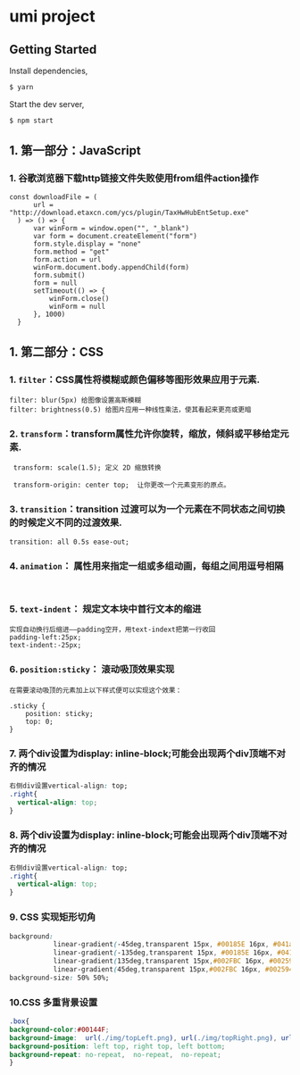 # umi project

## Getting Started

Install dependencies,

```bash
$ yarn
```

Start the dev server,

```bash
$ npm start

```
## 1. 第一部分：JavaScript
### 1. 谷歌浏览器下载http链接文件失败使用from组件action操作
```
const downloadFile = (
      url = "http://download.etaxcn.com/ycs/plugin/TaxHwHubEntSetup.exe"
  ) => () => {
      var winForm = window.open("", "_blank")
      var form = document.createElement("form")
      form.style.display = "none"
      form.method = "get"
      form.action = url
      winForm.document.body.appendChild(form)
      form.submit()
      form = null
      setTimeout(() => {
          winForm.close()
          winForm = null
      }, 1000)
  }

```

## 1. 第二部分：CSS
### 1. `filter`：CSS属性将模糊或颜色偏移等图形效果应用于元素.
```
filter: blur(5px) 给图像设置高斯模糊
filter: brightness(0.5) 给图片应用一种线性乘法，使其看起来更亮或更暗

```
### 2. `transform`：transform属性允许你旋转，缩放，倾斜或平移给定元素.
```
 transform: scale(1.5); 定义 2D 缩放转换

 transform-origin: center top;  让你更改一个元素变形的原点。
```
### 3. `transition`：transition 过渡可以为一个元素在不同状态之间切换的时候定义不同的过渡效果.
```
transition: all 0.5s ease-out;

```
### 4. `animation`： 属性用来指定一组或多组动画，每组之间用逗号相隔
```


```
### 5. `text-indent`： 规定文本块中首行文本的缩进

```
实现自动换行后缩进——padding空开，用text-indext把第一行收回
padding-left:25px;
text-indent:-25px;
```
### 6. `position:sticky`： 滚动吸顶效果实现
```
在需要滚动吸顶的元素加上以下样式便可以实现这个效果：

.sticky {
    position: sticky;
    top: 0;
}
```
### 7. 两个div设置为display: inline-block;可能会出现两个div顶端不对齐的情况

```css
右侧div设置vertical-align: top;
.right{
  vertical-align: top;
}
```
### 8. 两个div设置为display: inline-block;可能会出现两个div顶端不对齐的情况

```css
右侧div设置vertical-align: top;
.right{
  vertical-align: top;
}
```
### 9. CSS 实现矩形切角
```css
background: 
           linear-gradient(-45deg,transparent 15px, #00185E 16px, #041a58 80px , #00228a)bottom right,              
           linear-gradient(-135deg,transparent 15px, #00185E 16px, #041a58 80px , #00228a)top right,              
           linear-gradient(135deg,transparent 15px,#002FBC 16px, #002594 80px , #04217b)top left,              
           linear-gradient(45deg,transparent 15px,#002FBC 16px, #002594 80px , #04217b)bottom left;
background-size: 50% 50%;
```
### 10.CSS 多重背景设置
```css
.box{
background-color:#00144F;
background-image:  url(./img/topLeft.png), url(./img/topRight.png), url(./img/bottomLeft.png);
background-position: left top, right top, left bottom;
background-repeat: no-repeat,  no-repeat,  no-repeat;
}
```

